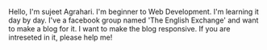 Hello, I'm sujeet Agrahari. I'm beginner to Web Development. I'm learning it day by day.
I've a facebook group named 'The English Exchange' and want to make a blog for it. I want to make the blog responsive. If you are  intreseted in it, please help me!
